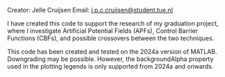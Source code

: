 Creator: Jelle Cruijsen
Email: j.p.c.cruijsen@student.tue.nl

I have created this code to support the research of my graduation project, where I investigate Artificial Potential Fields (APFs), Control Barrier Functions (CBFs), and possible crossovers between the two techniques.

This code has been created and tested on the 2024a version of MATLAB. Downgrading may be possible. However, the backgroundAlpha property used in the plotting legends is only supported from 2024a and onwards.
